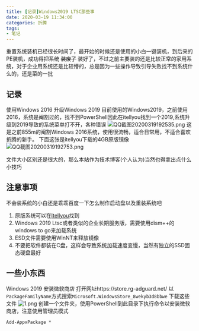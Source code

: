 ```yaml
---
title: [记录]Windows2019 LTSC那些事
date: 2020-03-19 11:34:00
categories: 折腾
tags:
- 笔记
---
```

重置系统装机已经很长时间了，最开始的时候还是使用的小白一键装机，到后来的PE装机，成功得把系统 ~~装废了~~ 装好了，不过之前主要装的还是比较正常的家用系统，对于企业用系统还是比较懵的，总是因为一些操作导致引导失败找不到系统什么的，还是菜的一批

## 记录
使用Windows 2016 升级Windows 2019
目前使用的Windows2019，之前使用2016，系统是阉割过的，找不到PowerShell因此在itellyou找到一个2019,系统升级到2019导致的系统菜单打不开，各种错误
![QQ截图20200319192535.png](https://i.loli.net/2020/03/19/JmrhVoYAnkI1SR5.png)
这是之前855m的阉割Windows 2016系统，使用很流畅，适合日常用，不适合喜欢折腾的新手。
下面这张是itellyou下载的4GB原版镜像
![QQ截图20200319192753.png](https://i.loli.net/2020/03/19/tLSG7a1d9NjyFpM.png)

文件大小区别还是很大的，那么本站作为技术博客(个人认为)当然也得拿出点什么小技巧

## 注意事项
不会装系统的小白还是乖乖百度一下怎么制作启动盘以及重装系统吧
1. 原版系统可以在[Itellyou](https://msdn.itellyou.cn/)找到
2. Windows 2019 Ltsc或者类似的企业长期服务版，需要使用dism++的windows to go来加载系统
3. ESD文件需要使用WinNT来释放镜像
4. 不要把软件都装在C盘，这样会导致系统加载速度变慢，当然有独立的SSD固态硬盘最好

## 一些小东西
Windows 2019 安装微软商店
打开网址https://store.rg-adguard.net/ 
以`PackageFamilyName`方式搜索`Microsoft.WindowsStore_8wekyb3d8bbwe`
下载这些文件
![1.png](https://i.loli.net/2020/03/19/ysklPmQYGHfOoe8.png)
创建一个文件夹，使用PowerShell到此目录下执行命令以安装微软商店，注意使用管理员模式
```
Add-AppxPackage *
```


